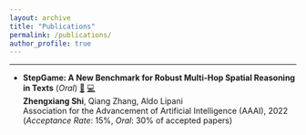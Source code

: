 ```yaml
---
layout: archive
title: "Publications"
permalink: /publications/
author_profile: true
---
```



------
* **StepGame: A New Benchmark for Robust Multi-Hop Spatial Reasoning in Texts** (*Oral*) [:paperclip:](https://www.researchgate.net/publication/357159030_StepGame_A_New_Benchmark_for_Robust_Multi-Hop_Spatial_Reasoning_in_Texts) [:computer:](https://github.com/ZhengxiangShi/StepGame) <br />
  **Zhengxiang Shi**, Qiang Zhang, Aldo Lipani <br />
  Association for the Advancement of Artificial Intelligence (AAAI), 2022 <br />
  (*Acceptance Rate*: 15%, *Oral*: 30% of accepted papers)

<!-- {% if author.googlescholar %}
  You can also find my articles on <u><a href="{{author.googlescholar}}">my Google Scholar profile</a>.</u>
{% endif %}

{% include base_path %}

{% for post in site.publications reversed %}
  {% include archive-single.html %}
{% endfor %} -->
